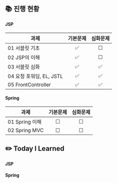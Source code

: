 ## 📚 진행 현황

#### JSP

| 과제                                          | 기본문제 | 심화문제 |
| --------------------------------------------- | :------: | :------: |
| 01 서블릿 기초            |    ✅    |    ☐    |
| 02 JSP의 이해            |    ✅    |    ☐    |
| 03 서블릿 심화            |    ✅    |    ✅    |
| 04 요청 포워딩, EL, JSTL            |    ✅    |    ✅    |
| 05 FrontController            |    ✅    |    ✅    |

#### Spring

| 과제                                          | 기본문제 | 심화문제 |
| --------------------------------------------- | :------: | :------: |
| 01 Spring 이해            |    ☐    |    ☐    |
| 02 Spring MVC            |    ☐    |    ☐    |

## ✏️ Today I Learned

#### JSP

#### Spring
